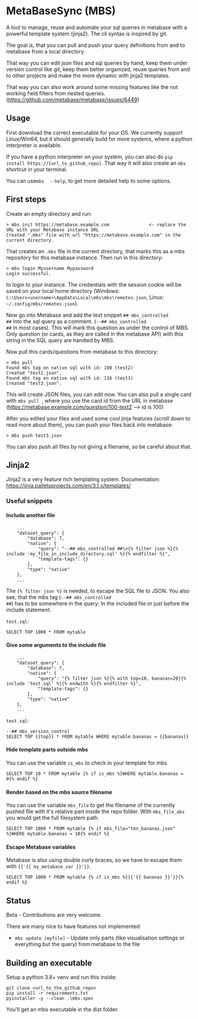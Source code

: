 # MetaBaseSync (MBS)

A tool to manage, reuse and automate your sql queries in metabase with a powerful template system (jinja2). 
The cli syntax is inspired by git.

The goal is, that you can pull and push your query definitions from and to metabase from a local directory.

That way you can edit json files and sql queries by hand, keep them under version control like git, keep them better organized, 
reuse queries from and to other projects and make the more dynamic with jinja2 templates.

That way you can also work around some missing features like the not working field filters from nested queries. 
(https://github.com/metabase/metabase/issues/6449)

## Usage

First download the correct executable for your OS. We currently support Linux/Win64, but it should generally build for 
more systems, where a python interpreter is available. 

If you have a python interpreter on your system, you can also do 
<code>pip install https://[url_to_github_repo]</code>. That way it will also create an <code>mbs</code> shortcut in 
your terminal.

You can use<code>mbs <command> --help</code>, to get more detailed help to some options.

## First steps

Create an empty directory and run:

    > mbs init https://metabase.example.com               <- replace the URL with your Metabase instance URL
    Created ".mbs" file with url "https://metabase.example.com" in the current directory.

That creates an <code>.mbs</code> file in the current directory, that marks this as a mbs repository for this metabase instance.
Then run in this directory:

    > mbs login Myusername Mypassword
    Login successful.

to login to your instance. The credentials with the session cookie will be saved on your local home directory (Windows: 
<code>C:\Users\<username>\AppData\Local\mbs\mbs\remotes.json</code>, Linux: <code>~/.config/mbs/remotes.json</code>).

Now go into Metabase and add the text snippet <code>## mbs_controlled ##</code> into the sql query as a comment. 
(<code>--## mbs_controlled ##</code> in most cases).
This will mark this question as under the control of MBS. Only question (or cards, as they are called in the metabase 
API) with this string in the SQL query are handled by MBS. 

Now pull this cards/questions from metabase to this directory:

    > mbs pull
    Found mbs tag on native sql with id: 100 (test2)
    Created "test2.json".
    Found mbs tag on native sql with id: 116 (test3)
    Created "test3.json".

This will create JSON files, you can edit now. You can also pull a single card with <code>mbs pull <id></code>, 
where you use the card id from the URL in metabase (https://metabase.example.com/question/100-test2 --> id is 100)

After you edited your files and used some cool jinja features (scroll down to read more about them), 
you can push your files back into metabase:

    > mbs push test3.json

You can also push all files by not giving a filename, so be careful about that.

## Jinja2

Jinja2 is a very feature rich templating system. Documentation: https://jinja.palletsprojects.com/en/3.1.x/templates/

### Useful snippets

#### Include another file
```
    ...
    "dataset_query": {
        "database": 7,
        "native": {
            "query": "--## mbs_controlled ##\n{% filter json %}{% include 'my_file_in_include_directory.sql' %}{% endfilter %}",
            "template-tags": {}
        },
        "type": "native"
    },
    ...
```
The <code>{% filter json %}</code> is needed, to escape the SQL file to JSON. You also see, that the mbs tag 
(<code>--## mbs_controlled ##</code>) has to be somewhere in the query: In the included file or just before the 
include statement.

<code>test.sql</code>:
```
SELECT TOP 1000 * FROM mytable
```

#### Give some arguments to the include file
```
    ...
    "dataset_query": {
        "database": 7,
        "native": {
            "query": "{% filter json %}{% with top=10, bananas=20}{% include 'test.sql' %}{% endwith %}{% endfilter %}",
            "template-tags": {}
        },
        "type": "native"
    },
    ...
```
<code>test.sql</code>:
```
--## mbs_version_control
SELECT TOP {{top}} * FROM mytable WHERE mytable.bananas = {{bananas}}
```
#### Hide template parts outside mbs
You can use the variable <code>is_mbs</code> to check in your template for mbs.
```
SELECT TOP 10 * FROM mytable {% if is_mbs %}WHERE mytable.bananas = 0{% endif %}
```
#### Render based on the mbs source filename
You can use the variable <code>mbs_file</code> to get the filename of the currently pushed file with it's relative part inside the repo folder.
With <code>mbs_file_abs</code> you would get the full filesystem path.
```
SELECT TOP 1000 * FROM mytable {% if mbs_file="ten_bananas.json" %}WHERE mytable.bananas = 10{% endif %}
```
#### Escape Metabase variables
Metabase is also using double curly braces, so we have to escape them with <code>{{'{{ my_metabase_var }}'}}</code>.
```
SELECT TOP 1000 * FROM mytable {% if is_mbs %}{{'{{ bananas }}'}}{% endif %}
```

## Status

Beta - Contributions are very welcome. 

There are many nice to have features not implemented:

 * <code>mbs update [myfile]</code> - Update only parts (like visualisation settings or everything but the query) from metabase to the file

## Building an executable

Setup a python 3.8+ venv and run this inside:

    git clone <url_to_the_github_repo>
    pip install -r requirements.txt
    pyinstaller -y --clean .\mbs.spec

You'll get an mbs executable in the dist folder.